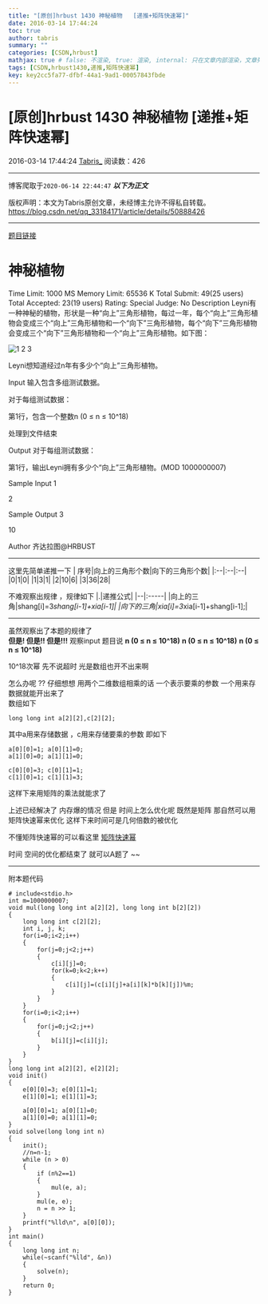 ```yaml
---
title: "[原创]hrbust 1430 神秘植物   [递推+矩阵快速幂]"
date: 2016-03-14 17:44:24
toc: true
author: tabris
summary: ""
categories: [CSDN,hrbust]
mathjax: true # false: 不渲染, true: 渲染, internal: 只在文章内部渲染，文章列表中不渲染
tags: [CSDN,hrbust1430,递推,矩阵快速幂]
key: key2cc5fa77-dfbf-44a1-9ad1-00057843fbde
---
```


# [原创]hrbust 1430 神秘植物   [递推+矩阵快速幂]

2016-03-14 17:44:24  [Tabris_](https://me.csdn.net/qq_33184171) 阅读数：426

---

博客爬取于`2020-06-14 22:44:47`
***以下为正文***

版权声明：本文为Tabris原创文章，未经博主允许不得私自转载。
https://blog.csdn.net/qq_33184171/article/details/50888426

<!-- more -->

---

[题目链接](http://acm.hrbust.edu.cn/index.php?m=ProblemSet&a=showProblem&problem_id=1430)

神秘植物
==
Time Limit: 1000 MS	Memory Limit: 65536 K
Total Submit: 49(25 users)	Total Accepted: 23(19 users)	Rating: 	Special Judge: No
Description
Leyni有一种神秘的植物，形状是一种“向上”三角形植物，每过一年，每个“向上”三角形植物会变成三个“向上”三角形植物和一个“向下”三角形植物，每个“向下”三角形植物会变成三个“向下”三角形植物和一个“向上”三角形植物。如下图：

![1 2 3](http://acm.hrbust.edu.cn/Public/problems_attached/image/20120523/20120523004932_94188.png)

Leyni想知道经过n年有多少个“向上”三角形植物。

Input
输入包含多组测试数据。

对于每组测试数据：

第1行，包含一个整数n (0 ≤ n ≤ 10^18)

处理到文件结束

Output
对于每组测试数据：

第1行，输出Leyni拥有多少个“向上”三角形植物。(MOD 1000000007)

Sample Input
1

2

Sample Output
3

10

Author
齐达拉图@HRBUST

--------------------

这里先简单递推一下
| 序号|向上的三角形个数|向下的三角形个数|
|:--|:--|:--|
|0|1|0|
|1|3|1|
|2|10|6|
|3|36|28|

不难观察出规律  ，规律如下
|.|递推公式|
|--|:-----|
|向上的三角|shang[i]=3*shang[i-1]+xia[i-1]|
|向下的三角|xia[i]=3*xia[i-1]+shang[i-1];|

____________________
虽然观察出了本题的规律了  
**但是! 但是!! 但是!!!**
观察input   题目说
**n (0 ≤ n ≤ 10^18)**
**n (0 ≤ n ≤ 10^18)**
**n (0 ≤ n ≤ 10^18)**

10^18次幂 先不说超时  光是数组也开不出来啊  

怎么办呢 ??
仔细想想 用两个二维数组相乘的话  一个表示要乘的参数  一个用来存数据就能开出来了  
数组如下
```
long long int a[2][2],c[2][2];
```
其中a用来存储数据 ，c用来存储要乘的参数 即如下
```
a[0][0]=1; a[0][1]=0;
a[1][0]=0; a[1][1]=0;

c[0][0]=3; c[0][1]=1;
c[1][0]=1; c[1][1]=3;
```
这样下来用矩阵的乘法就能求了  

上述已经解决了 内存爆的情况 但是 时间上怎么优化呢 
既然是矩阵 那自然可以用矩阵快速幂来优化  这样下来时间可是几何倍数的被优化 

不懂矩阵快速幂的可以看这里  [矩阵快速幂](http://blog.csdn.net/qq_33184171/article/details/50888118)

时间 空间的优化都结束了  就可以A题了  ~~

-------------
附本题代码
```
# include<stdio.h>
int m=1000000007;
void mul(long long int a[2][2], long long int b[2][2])
{
    long long int c[2][2];
    int i, j, k;
    for(i=0;i<2;i++)
    {
        for(j=0;j<2;j++)
        {
            c[i][j]=0;
            for(k=0;k<2;k++)
            {
                c[i][j]=(c[i][j]+a[i][k]*b[k][j])%m;
            }
        }
    }
    for(i=0;i<2;i++)
    {
        for(j=0;j<2;j++)
        {
            b[i][j]=c[i][j];
        }
    }
}
long long int a[2][2], e[2][2];
void init()
{
    e[0][0]=3; e[0][1]=1;
    e[1][0]=1; e[1][1]=3;

    a[0][0]=1; a[0][1]=0;
    a[1][0]=0; a[1][1]=0;
}
void solve(long long int n)
{
    init();
    //n=n-1;
    while (n > 0)
    {
        if (n%2==1)
        {
            mul(e, a);
        }
        mul(e, e);
        n = n >> 1;
    }
    printf("%lld\n", a[0][0]);
}
int main()
{
    long long int n;
    while(~scanf("%lld", &n))
    {
        solve(n);
    }
    return 0;
}
```